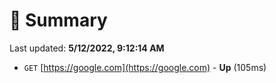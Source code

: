 # 📖 Summary
Last updated: **5/12/2022, 9:12:14 AM**

- `GET` [https://google.com](https://google.com) - **Up** (105ms)
